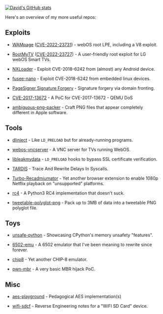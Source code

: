 [![David's GitHub stats](https://github-readme-stats.vercel.app/api?username=DavidBuchanan314&count_private=true&show_icons=true&theme=radical)](https://github.com/anuraghazra/github-readme-stats)

Here's an overview of my more useful repos:

## Exploits

 - [WAMpage](https://github.com/DavidBuchanan314/WAMpage) ([CVE-2022-23731](https://cve.mitre.org/cgi-bin/cvename.cgi?name=CVE-2022-23731)) - webOS root LPE, including a V8 exploit.

 - [RootMyTV](https://github.com/RootMyTV/RootMyTV.github.io) ([CVE-2022-23727](https://cve.mitre.org/cgi-bin/cvename.cgi?name=CVE-2022-23727)) - A user-friendly root exploit for LG webOS Smart TVs.
 
 - [NXLoader](https://github.com/DavidBuchanan314/NXLoader) - Exploit CVE-2018-6242 from (almost) any Android device.

 - [fusee-nano](https://github.com/DavidBuchanan314/fusee-nano) - Exploit CVE-2018-6242 from embedded linux devices.

 - [PageSigner Signature Forgery](https://github.com/tlsnotary/pagesigner/issues/46) - Signature forgery via domain fronting.

 - [CVE-2017-13672](https://github.com/DavidBuchanan314/CVE-2017-13672) - A PoC for CVE-2017-13672 - QEMU DoS

 - [ambiguous-png-packer](https://github.com/DavidBuchanan314/ambiguous-png-packer) - Craft PNG files that appear completely different in Apple software.

## Tools

 - [dlinject](https://github.com/DavidBuchanan314/dlinject) - Like `LD_PRELOAD` but for already-running programs.

 - [webos-vncserver](https://github.com/DavidBuchanan314/webos-vncserver) - A VNC server for TVs running WebOS.

 - [libleakmydata](https://github.com/DavidBuchanan314/libleakmydata) - `LD_PRELOAD` hooks to bypass SSL certificate verification.

 - [TARDIS](https://github.com/DavidBuchanan314/TARDIS) - Trace And Rewrite Delays In Syscalls.

 - [Turbo-Recadmiumator](https://github.com/DavidBuchanan314/Turbo-Recadmiumator) - Yet another browser extension to enable 1080p Netflix playback on "unsupported" platforms.
 
 - [rc4](https://github.com/DavidBuchanan314/rc4) - A Python3 RC4 implementation that doesn't suck.

 - [tweetable-polyglot-png](https://github.com/DavidBuchanan314/tweetable-polyglot-png) - Pack up to 3MB of data into a tweetable PNG polyglot file.

## Toys

 - [unsafe-python](https://github.com/DavidBuchanan314/unsafe-python) - Showcasing CPython's memory unsafety "features".

 - [6502-emu](https://github.com/DavidBuchanan314/6502-emu) - A 6502 emulator that I've been meaning to rewrite since forever.

 - [chip8](https://github.com/DavidBuchanan314/chip8) - Yet another CHIP-8 emulator.

 - [pwn-mbr](https://github.com/DavidBuchanan314/pwn-mbr) - A very basic MBR hijack PoC.

## Misc

 - [aes-playground](https://github.com/DavidBuchanan314/aes-playground) - Pedagogical AES implementation(s)

 - [wifi-sdcf](https://github.com/DavidBuchanan314/wifi-sdcf) - Reverse Engineering notes for a "WiFI SD Card" device.

